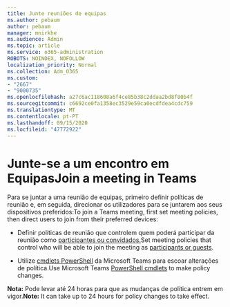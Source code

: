 ```yaml
---
title: Junte reuniões de equipas
ms.author: pebaum
author: pebaum
manager: mnirkhe
ms.audience: Admin
ms.topic: article
ms.service: o365-administration
ROBOTS: NOINDEX, NOFOLLOW
localization_priority: Normal
ms.collection: Adm_O365
ms.custom:
- "2667"
- "9000735"
ms.openlocfilehash: a27c6ac118608a6f4ce85b38c2ddaa2bd8f80b4f
ms.sourcegitcommit: c6692ce0fa1358ec3529e59ca0ecdfdea4cdc759
ms.translationtype: MT
ms.contentlocale: pt-PT
ms.lasthandoff: 09/15/2020
ms.locfileid: "47772922"
---
```

# <a name="join-a-meeting-in-teams"></a><span data-ttu-id="49470-102">Junte-se a um encontro em Equipas</span><span class="sxs-lookup"><span data-stu-id="49470-102">Join a meeting in Teams</span></span>

<span data-ttu-id="49470-103">Para se juntar a uma reunião de equipas, primeiro definir políticas de reunião e, em seguida, direcionar os utilizadores para se juntarem aos seus dispositivos preferidos:</span><span class="sxs-lookup"><span data-stu-id="49470-103">To join a Teams meeting, first set meeting policies, then direct users to join from their preferred devices:</span></span>

- <span data-ttu-id="49470-104">Definir políticas de reunião que controlem quem poderá participar da reunião como [participantes ou convidados.](https://docs.microsoft.com/microsoftteams/meeting-policies-in-teams#meeting-policy-settings---participants--guests)</span><span class="sxs-lookup"><span data-stu-id="49470-104">Set meeting policies that control who will be able to join the meeting as [participants or guests](https://docs.microsoft.com/microsoftteams/meeting-policies-in-teams#meeting-policy-settings---participants--guests).</span></span> 

- <span data-ttu-id="49470-105">Utilize [cmdlets PowerShell](https://docs.microsoft.com/microsoftteams/teams-powershell-overview) da Microsoft Teams para escoar alterações de política.</span><span class="sxs-lookup"><span data-stu-id="49470-105">Use Microsoft Teams [PowerShell cmdlets](https://docs.microsoft.com/microsoftteams/teams-powershell-overview) to make policy changes.</span></span>    

<span data-ttu-id="49470-106">**Nota:** Pode levar até 24 horas para que as mudanças de política entrem em vigor.</span><span class="sxs-lookup"><span data-stu-id="49470-106">**Note:** It can take up to 24 hours for policy changes to take effect.</span></span>
